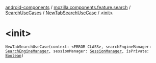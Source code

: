 [android-components](../../../index.md) / [mozilla.components.feature.search](../../index.md) / [SearchUseCases](../index.md) / [NewTabSearchUseCase](index.md) / [&lt;init&gt;](./-init-.md)

# &lt;init&gt;

`NewTabSearchUseCase(context: <ERROR CLASS>, searchEngineManager: `[`SearchEngineManager`](../../../mozilla.components.browser.search/-search-engine-manager/index.md)`, sessionManager: `[`SessionManager`](../../../mozilla.components.browser.session/-session-manager/index.md)`, isPrivate: `[`Boolean`](https://kotlinlang.org/api/latest/jvm/stdlib/kotlin/-boolean/index.html)`)`